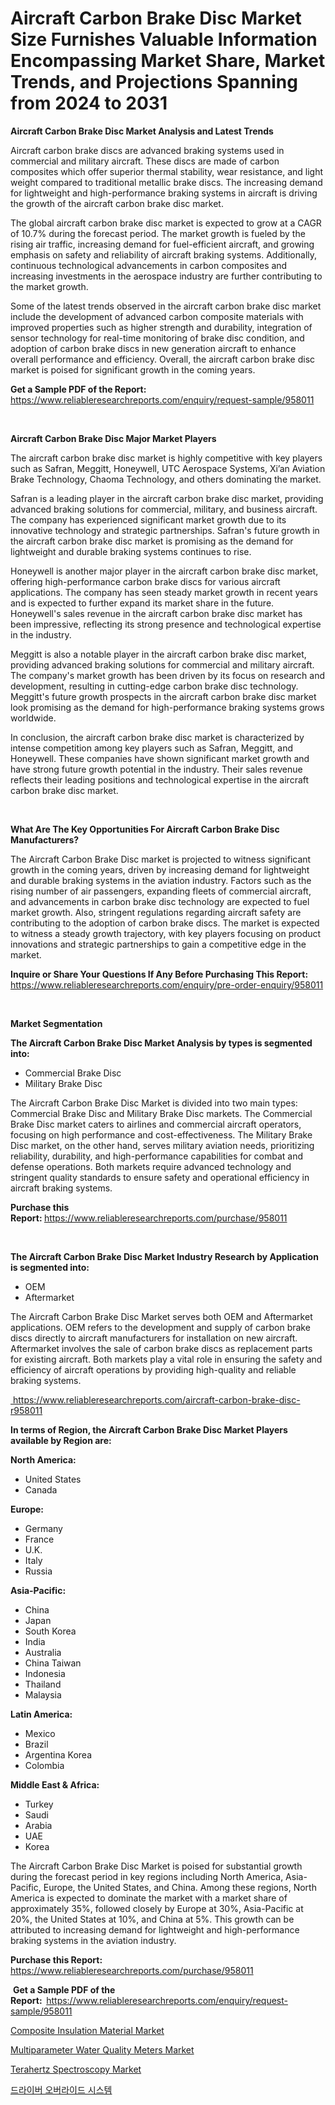 <p><h1>Aircraft Carbon Brake Disc Market Size Furnishes Valuable Information Encompassing Market Share, Market Trends, and Projections Spanning from 2024 to 2031</h1></p><p><strong>Aircraft Carbon Brake Disc Market Analysis and Latest Trends</strong></p>
<p><p>Aircraft carbon brake discs are advanced braking systems used in commercial and military aircraft. These discs are made of carbon composites which offer superior thermal stability, wear resistance, and light weight compared to traditional metallic brake discs. The increasing demand for lightweight and high-performance braking systems in aircraft is driving the growth of the aircraft carbon brake disc market.</p><p>The global aircraft carbon brake disc market is expected to grow at a CAGR of 10.7% during the forecast period. The market growth is fueled by the rising air traffic, increasing demand for fuel-efficient aircraft, and growing emphasis on safety and reliability of aircraft braking systems. Additionally, continuous technological advancements in carbon composites and increasing investments in the aerospace industry are further contributing to the market growth.</p><p>Some of the latest trends observed in the aircraft carbon brake disc market include the development of advanced carbon composite materials with improved properties such as higher strength and durability, integration of sensor technology for real-time monitoring of brake disc condition, and adoption of carbon brake discs in new generation aircraft to enhance overall performance and efficiency. Overall, the aircraft carbon brake disc market is poised for significant growth in the coming years.</p></p>
<p><strong>Get a Sample PDF of the Report:&nbsp;</strong> <a href="https://www.reliableresearchreports.com/enquiry/request-sample/958011">https://www.reliableresearchreports.com/enquiry/request-sample/958011</a></p>
<p>&nbsp;</p>
<p><strong>Aircraft Carbon Brake Disc Major Market Players</strong></p>
<p><p>The aircraft carbon brake disc market is highly competitive with key players such as Safran, Meggitt, Honeywell, UTC Aerospace Systems, Xi’an Aviation Brake Technology, Chaoma Technology, and others dominating the market. </p><p>Safran is a leading player in the aircraft carbon brake disc market, providing advanced braking solutions for commercial, military, and business aircraft. The company has experienced significant market growth due to its innovative technology and strategic partnerships. Safran's future growth in the aircraft carbon brake disc market is promising as the demand for lightweight and durable braking systems continues to rise.</p><p>Honeywell is another major player in the aircraft carbon brake disc market, offering high-performance carbon brake discs for various aircraft applications. The company has seen steady market growth in recent years and is expected to further expand its market share in the future. Honeywell's sales revenue in the aircraft carbon brake disc market has been impressive, reflecting its strong presence and technological expertise in the industry.</p><p>Meggitt is also a notable player in the aircraft carbon brake disc market, providing advanced braking solutions for commercial and military aircraft. The company's market growth has been driven by its focus on research and development, resulting in cutting-edge carbon brake disc technology. Meggitt's future growth prospects in the aircraft carbon brake disc market look promising as the demand for high-performance braking systems grows worldwide.</p><p>In conclusion, the aircraft carbon brake disc market is characterized by intense competition among key players such as Safran, Meggitt, and Honeywell. These companies have shown significant market growth and have strong future growth potential in the industry. Their sales revenue reflects their leading positions and technological expertise in the aircraft carbon brake disc market.</p></p>
<p>&nbsp;</p>
<p><strong>What Are The Key Opportunities For Aircraft Carbon Brake Disc Manufacturers?</strong></p>
<p><p>The Aircraft Carbon Brake Disc market is projected to witness significant growth in the coming years, driven by increasing demand for lightweight and durable braking systems in the aviation industry. Factors such as the rising number of air passengers, expanding fleets of commercial aircraft, and advancements in carbon brake disc technology are expected to fuel market growth. Also, stringent regulations regarding aircraft safety are contributing to the adoption of carbon brake discs. The market is expected to witness a steady growth trajectory, with key players focusing on product innovations and strategic partnerships to gain a competitive edge in the market.</p></p>
<p><strong>Inquire or Share Your Questions If Any Before Purchasing This Report:</strong> <a href="https://www.reliableresearchreports.com/enquiry/pre-order-enquiry/958011">https://www.reliableresearchreports.com/enquiry/pre-order-enquiry/958011</a></p>
<p>&nbsp;</p>
<p><strong>Market Segmentation</strong></p>
<p><strong>The Aircraft Carbon Brake Disc Market Analysis by types is segmented into:</strong></p>
<p><ul><li>Commercial Brake Disc</li><li>Military Brake Disc</li></ul></p>
<p><p>The Aircraft Carbon Brake Disc Market is divided into two main types: Commercial Brake Disc and Military Brake Disc markets. The Commercial Brake Disc market caters to airlines and commercial aircraft operators, focusing on high performance and cost-effectiveness. The Military Brake Disc market, on the other hand, serves military aviation needs, prioritizing reliability, durability, and high-performance capabilities for combat and defense operations. Both markets require advanced technology and stringent quality standards to ensure safety and operational efficiency in aircraft braking systems.</p></p>
<p><strong>Purchase this Report:&nbsp;</strong><a href="https://www.reliableresearchreports.com/purchase/958011">https://www.reliableresearchreports.com/purchase/958011</a></p>
<p>&nbsp;</p>
<p><strong>The Aircraft Carbon Brake Disc Market Industry Research by Application is segmented into:</strong></p>
<p><ul><li>OEM</li><li>Aftermarket</li></ul></p>
<p><p>The Aircraft Carbon Brake Disc Market serves both OEM and Aftermarket applications. OEM refers to the development and supply of carbon brake discs directly to aircraft manufacturers for installation on new aircraft. Aftermarket involves the sale of carbon brake discs as replacement parts for existing aircraft. Both markets play a vital role in ensuring the safety and efficiency of aircraft operations by providing high-quality and reliable braking systems.</p></p>
<p><a href="https://www.reliableresearchreports.com/aircraft-carbon-brake-disc-r958011">&nbsp;https://www.reliableresearchreports.com/aircraft-carbon-brake-disc-r958011</a></p>
<p><strong>In terms of Region, the Aircraft Carbon Brake Disc Market Players available by Region are:</strong></p>
<p>
    <p> <strong> North America: </strong>
        <ul>
            <li>United States</li>
            <li>Canada</li>
        </ul>
        </p> 
    <p> <strong> Europe: </strong>
        <ul>
            <li>Germany</li>
            <li>France</li>
            <li>U.K.</li>
            <li>Italy</li>
            <li>Russia</li>
        </ul>
        </p> 
    <p> <strong> Asia-Pacific: </strong>
        <ul>
            <li>China</li>
            <li>Japan</li>
            <li>South Korea</li>
            <li>India</li>
            <li>Australia</li>
            <li>China Taiwan</li>
            <li>Indonesia</li>
            <li>Thailand</li>
            <li>Malaysia</li>
        </ul>
        </p> 
    <p> <strong> Latin America: </strong>
        <ul>
            <li>Mexico</li>
            <li>Brazil</li>
            <li>Argentina Korea</li>
            <li>Colombia</li>
        </ul>
        </p> 
    <p> <strong> Middle East & Africa: </strong>
        <ul>
            <li>Turkey</li>
            <li>Saudi</li>
            <li>Arabia</li>
            <li>UAE</li>
            <li>Korea</li>
        </ul>
    </p>
    </p>
<p><p>The Aircraft Carbon Brake Disc Market is poised for substantial growth during the forecast period in key regions including North America, Asia-Pacific, Europe, the United States, and China. Among these regions, North America is expected to dominate the market with a market share of approximately 35%, followed closely by Europe at 30%, Asia-Pacific at 20%, the United States at 10%, and China at 5%. This growth can be attributed to increasing demand for lightweight and high-performance braking systems in the aviation industry.</p></p>
<p><strong>Purchase this Report: </strong><a href="https://www.reliableresearchreports.com/purchase/958011">https://www.reliableresearchreports.com/purchase/958011</a></p>
<p>&nbsp;<strong>Get a Sample PDF of the Report:&nbsp;&nbsp;</strong><a href="https://www.reliableresearchreports.com/enquiry/request-sample/958011">https://www.reliableresearchreports.com/enquiry/request-sample/958011</a></p>
<p><strong></strong></p>
<p><p><a href="https://issuu.com/reportprime-2/docs/composite-insulation-material-market-size-2030.ppt">Composite Insulation Material Market</a></p><p><a href="https://github.com/seekum/Market-Research-Report-List-2/blob/main/multiparameter-water-quality-meters-market.md">Multiparameter Water Quality Meters Market</a></p><p><a href="https://github.com/timeliteaut/Market-Research-Report-List-2/blob/main/terahertz-spectroscopy-market.md">Terahertz Spectroscopy Market</a></p><p><a href="https://github.com/JonHarrtis67676y/Market-Research-Report-List-1/blob/main/148097225945.md">드라이버 오버라이드 시스템</a></p></p>